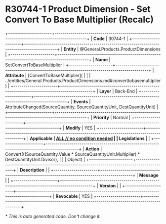 ﻿---
erp.type: front-end-business-rule
erp.entity: General.Products.ProductDimensions
---

# R30744-1 Product Dimension - Set Convert To Base Multiplier (Recalc)
+----------------------+----------------------------------------------------------------------------------------------+
| **Code**             | 30744-1                                                                                      |
+----------------------+----------------------------------------------------------------------------------------------+
| **Entity**           | @General.Products.ProductDimensions                                                          |
+----------------------+----------------------------------------------------------------------------------------------+
| **Name**             | SetConvertToBaseMultiplier                                                                   |
+----------------------+----------------------------------------------------------------------------------------------+
| **Attribute**        | [ConvertToBaseMultiplier](                                                                   |
|                      | ../entities/General.Products.ProductDimensions.md#converttobasemultiplier)                   |
+----------------------+----------------------------------------------------------------------------------------------+
| **Layer**            | Back-End                                                                                    |
+----------------------+----------------------------------------------------------------------------------------------+
| **Events**           | AttributeChanged(SourceQuantity, SourceQuantityUnit, DestQuantityUnit)                       |
+----------------------+----------------------------------------------------------------------------------------------+
| **Priority**         | Normal                                                                                       |
+----------------------+----------------------------------------------------------------------------------------------+
| **Modify**           | YES                                                                                          |
+----------------------+----------------------------------------------------------------------------------------------+
| **Applicable         | [ALL // no condition needed](xref:applicable-legislations)                                   |
| Legislations**       |                                                                                              |
+----------------------+----------------------------------------------------------------------------------------------+
| **Action**           | Convert(((SourceQuantity.Value * SourceQuantityUnit.Multiplier) * DestQuantityUnit.Divisor), |
|                      |  Object)                                                                                     |
+----------------------+----------------------------------------------------------------------------------------------+
| **Description**      |                                                                                              |
+----------------------+----------------------------------------------------------------------------------------------+
| **Message**          |                                                                                              |
+----------------------+----------------------------------------------------------------------------------------------+
| **Version**          |                                                                                              |
+----------------------+----------------------------------------------------------------------------------------------+
| **Revocable**        | YES                                                                                          |
+----------------------+----------------------------------------------------------------------------------------------+

*\* This is auto generated code. Don't change it.*
